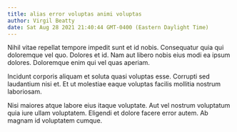 ```yaml
---
title: alias error voluptas animi voluptas
author: Virgil Beatty
date: Sat Aug 28 2021 21:40:44 GMT-0400 (Eastern Daylight Time)
---
```

Nihil vitae repellat tempore impedit sunt et id nobis. Consequatur quia qui doloremque vel quo. Dolores et id. Nam aut libero nobis eius modi ea ipsum dolores. Doloremque enim qui vel quas aperiam.

 Incidunt corporis aliquam et soluta quasi voluptas esse. Corrupti sed laudantium nisi et. Et ut molestiae eaque voluptas facilis mollitia nostrum laboriosam.

 Nisi maiores atque labore eius itaque voluptate. Aut vel nostrum voluptatum quia iure ullam voluptatem. Eligendi et dolore facere error autem. Ab magnam id voluptatem cumque.